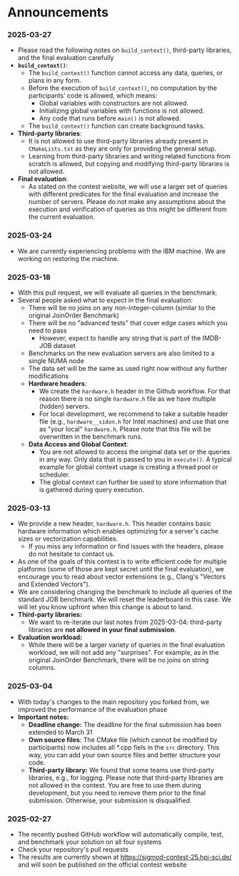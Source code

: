 # Announcements

### 2025-03-27
  - Please read the following notes on `build_context()`, third-party libraries, and the final evaluation carefully
  - **`build_context()`**:
    - The `build_context()` function cannot access any data, queries, or plans in any form.
    - Before the execution of `build_context()`, no computation by the participants' code is allowed, which means:
      - Global variables with constructors are not allowed.
      - Initializing global variables with functions is not allowed.
      - Any code that runs before `main()` is not allowed.
    - The `build_context()` function can create background tasks.
  - **Third-party libraries**:
    - It is not allowed to use third-party libraries already present in `CMakeLists.txt` as they are only for providing the general setup.
    - Learning from third-party libraries and writing related functions from scratch is allowed, but copying and modifying third-party libraries is not allowed.
  - **Final evaluation**:
    - As stated on the contest website, we will use a larger set of queries with different predicates for the final evaluation and increase the number of servers. Please do not make any assumptions about the execution and verification of queries as this might be different from the current evaluation.

### 2025-03-24
  - We are currently experiencing problems with the IBM machine. We are working on restoring the machine.

### 2025-03-18
  - With this pull request, we will evaluate all queries in the benchmark.
  - Several people asked what to expect in the final evaluation:
    - There will be no joins on any non-integer-column (similar to the original JoinOrder Benchmark)
    - There will be no "advanced tests" that cover edge cases which you need to pass
      - However, expect to handle any string that is part of the IMDB-JOB dataset
    - Benchmarks on the new evaluation servers are also limited to a single NUMA node
    - The data set will be the same as used right now without any further modifications
    - **Hardware headers**:
      - We create the `hardware.h` header in the Github workflow. For that reason there is no single `hardware.h` file as we have multiple (hidden) servers.
      - For local development, we recommend to take a suitable header file (e.g., `hardware__sidon.h` for Intel machines) and use that one as "your local" `hardware.h`. Please note that this file will be overwritten in the benchmark runs.
    - **Data Access and Global Context**:
      - You are not allowed to access the original data set or the queries in any way. Only data that is passed to you in `execute()`. A typical example for global context usage is creating a thread pool or scheduler.
      - The global context can further be used to store information that is gathered during query execution.

### 2025-03-13
  - We provide a new header, `hardware.h`. This header contains basic hardware information which enables optimizing for a server's cache sizes or vectorization capabilities.
    - If you miss any information or find issues with the headers, please do not hesitate to contact us.
  - As one of the goals of this contest is to write efficient code for multiple platforms (some of those are kept secret until the final evaluation), we encourage you to read about vector extensions (e.g., Clang's "Vectors and Extended Vectors").
  - We are considering changing the benchmark to include all queries of the standard JOB benchmark. We will reset the leaderboard in this case. We will let you know upfront when this change is about to land.
  - **Third-party libraries:**
    - We want to re-iterate our last notes from 2025-03-04: third-party libraries are **not allowed in your final submission**.
  - **Evaluation workload:**
    -  While there will be a larger variety of queries in the final evaluation workload, we will not add any "surprises". For example, as in the original JoinOrder Benchmark, there will be no joins on string columns.

### 2025-03-04
  - With today's changes to the main repository you forked from, we improved the performance of the evaluation phase
  - **Important notes:**
    - **Deadline change:** The deadline for the final submission has been extended to March 31
    - **Own source files**: The CMake file (which cannot be modified by participants) now includes all *.cpp fiels in the `src` directory. This way, you can add your own source files and better structure your code.
    - **Third-party library:** We found that some teams use third-party libraries, e.g., for  logging. Please note that third-party libraries are not allowed in the contest. You are free to use them during development, but you need to remove them prior to the final submission. Otherwise, your submission is disqualified.

### 2025-02-27
  - The recently pushed GitHub workflow will automatically compile, test, and benchmark your solution on all four systems
  - Check your repository's pull requests
  - The results are currently shown at https://sigmod-contest-25.hpi-sci.de/ and will soon be published on the official contest website

